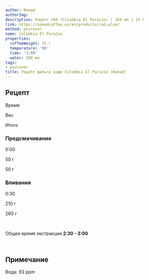 ```yaml
---
author: Nomad
authorImg: ''
description: Рецепт V60 (Colombia El Paraíso) | 260 мл | 15 г
link: https://nomadcoffee.es/en/producto/red-plum/
method: pourover
name: Colombia El Paraíso
properties:
  coffeeWeight: 15 г
  temperature: '96'
  time: '3:00'
  water: 260 мл
tags:
- pourover
title: Рецепт фильтр кофе Colombia El Paraíso (Nomad)
---
```


## Рецепт


<div class="time-line">

Время

Вес

Итого

</div>

### Предсмачивание

<div class="time-line">

0:00

50 г

50 г

</div>


### Вливания

<div class="time-line">

0:30

210 г

260 г

</div>

<br>

Общее время экстракции __2:30 - 3:00__

<br>
<div class="info-warm">

## Примечание

Вода: 93 ppm
</div>
